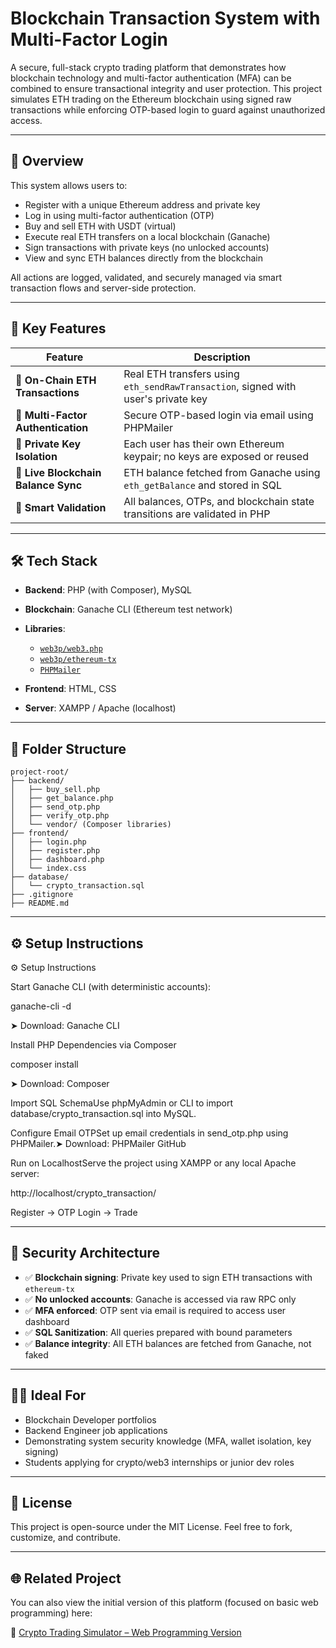 # Blockchain Transaction System with Multi-Factor Login

A secure, full-stack crypto trading platform that demonstrates how blockchain technology and multi-factor authentication (MFA) can be combined to ensure transactional integrity and user protection. This project simulates ETH trading on the Ethereum blockchain using signed raw transactions while enforcing OTP-based login to guard against unauthorized access.

---

## 🚀 Overview

This system allows users to:

* Register with a unique Ethereum address and private key
* Log in using multi-factor authentication (OTP)
* Buy and sell ETH with USDT (virtual)
* Execute real ETH transfers on a local blockchain (Ganache)
* Sign transactions with private keys (no unlocked accounts)
* View and sync ETH balances directly from the blockchain

All actions are logged, validated, and securely managed via smart transaction flows and server-side protection.

---

## 🔐 Key Features

| Feature                             | Description                                                                       |
| ----------------------------------- | --------------------------------------------------------------------------------- |
| 🔗 **On-Chain ETH Transactions**    | Real ETH transfers using `eth_sendRawTransaction`, signed with user's private key |
| 🔑 **Multi-Factor Authentication**  | Secure OTP-based login via email using PHPMailer                                  |
| 🔐 **Private Key Isolation**        | Each user has their own Ethereum keypair; no keys are exposed or reused           |
| 🔄 **Live Blockchain Balance Sync** | ETH balance fetched from Ganache using `eth_getBalance` and stored in SQL         |
| 🧠 **Smart Validation**             | All balances, OTPs, and blockchain state transitions are validated in PHP         |

---

## 🛠️ Tech Stack

* **Backend**: PHP (with Composer), MySQL
* **Blockchain**: Ganache CLI (Ethereum test network)
* **Libraries**:

  * [`web3p/web3.php`](https://github.com/web3p/web3.php)
  * [`web3p/ethereum-tx`](https://github.com/web3p/ethereum-tx)
  * [`PHPMailer`](https://github.com/PHPMailer/PHPMailer)
* **Frontend**: HTML, CSS
* **Server**: XAMPP / Apache (localhost)

---

## 🧰 Folder Structure

```
project-root/
├── backend/
│   ├── buy_sell.php
│   ├── get_balance.php
│   ├── send_otp.php
│   ├── verify_otp.php
│   └── vendor/ (Composer libraries)
├── frontend/
│   ├── login.php
│   ├── register.php
│   ├── dashboard.php
│   └── index.css
├── database/
│   └── crypto_transaction.sql
├── .gitignore
├── README.md
```

---

## ⚙️ Setup Instructions

⚙️ Setup Instructions

Start Ganache CLI (with deterministic accounts):

ganache-cli -d

➤ Download: Ganache CLI

Install PHP Dependencies via Composer

composer install

➤ Download: Composer

Import SQL SchemaUse phpMyAdmin or CLI to import database/crypto_transaction.sql into MySQL.

Configure Email OTPSet up email credentials in send_otp.php using PHPMailer.➤ Download: PHPMailer GitHub

Run on LocalhostServe the project using XAMPP or any local Apache server:

http://localhost/crypto_transaction/

Register → OTP Login → Trade

---

## 📄 Security Architecture

* ✅ **Blockchain signing**: Private key used to sign ETH transactions with `ethereum-tx`
* ✅ **No unlocked accounts**: Ganache is accessed via raw RPC only
* ✅ **MFA enforced**: OTP sent via email is required to access user dashboard
* ✅ **SQL Sanitization**: All queries prepared with bound parameters
* ✅ **Balance integrity**: All ETH balances are fetched from Ganache, not faked

---

## 🧑‍💼 Ideal For

* Blockchain Developer portfolios
* Backend Engineer job applications
* Demonstrating system security knowledge (MFA, wallet isolation, key signing)
* Students applying for crypto/web3 internships or junior dev roles

---

## 📜 License

This project is open-source under the MIT License.
Feel free to fork, customize, and contribute.

---

## 🌐 Related Project

You can also view the initial version of this platform (focused on basic web programming) here:

🔗 [Crypto Trading Simulator – Web Programming Version](https://github.com/Owais221-M/crypto-transaction-web)
